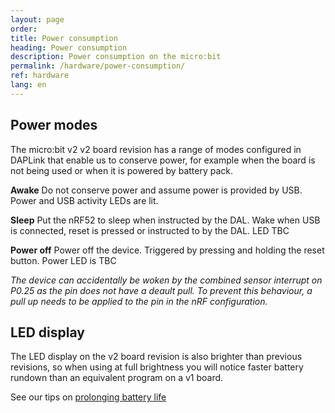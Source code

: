 ```yaml
---
layout: page
order:
title: Power consumption
heading: Power consumption
description: Power consumption on the micro:bit
permalink: /hardware/power-consumption/
ref: hardware
lang: en
---
```


## Power modes
The micro:bit v2 <span class="v2">v2</span> board revision has a range of modes configured in DAPLink that enable us to conserve power, for example when the board is not being used or when it is powered by battery pack.

**Awake** Do not conserve power and assume power is provided by USB. Power and USB activity LEDs are lit.

**Sleep** Put the nRF52 to sleep when instructed by the DAL. Wake when USB is connected, reset is pressed or instructed to by the DAL. LED TBC

**Power off** Power off the device. Triggered by pressing and holding the reset button. Power LED is TBC

*The device can accidentally be woken by the combined sensor interrupt on P0.25 as the pin does not have a deault pull. To prevent this behaviour, a pull up needs to be applied to the pin in the nRF configuration.*


## LED display
The LED display on the <span class="v2">v2</span> board revision is also brighter than previous revisions, so when using at full brightness you will notice faster battery rundown than an equivalent program on a <span class="v1">v1</span> board. 

See our tips on [prolonging battery life](https://support.microbit.org/en/support/solutions/articles/19000087231-prolonging-battery-life)